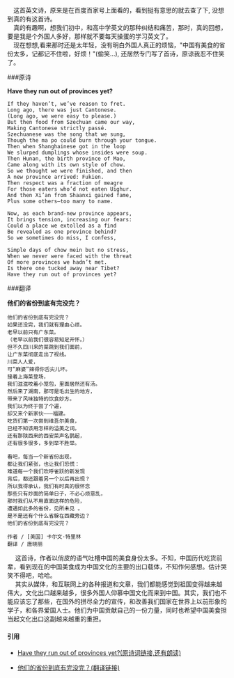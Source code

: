 <p class="verse">
&ensp;&ensp;这首英文诗，原来是在百度百家号上面看的，看到挺有意思的就去查了下, 没想到真的有这首诗。<br/>
&ensp;&ensp;真的有趣啊，想我们初中，和高中学英文的那种纠结和痛苦，那时，真的回想，要是我是个外国人多好，那样就不要每天操蛋的学习英文了。<br/>
&ensp;&ensp;现在想想,看来那时还是太年轻，没有明白外国人真正的烦恼，"中国有美食的省份太多，记都记不住啦，好烦！"(偷笑&#x2026;), 还居然专门写了首诗，原谅我忍不住笑了。
</p>


###原诗

**Have they run out of provinces yet?**

```example
If they haven’t, we’ve reason to fret. 
Long ago, there was just Cantonese. 
(Long ago, we were easy to please.) 
But then food from Szechuan came our way, 
Making Cantonese strictly passé. 
Szechuanese was the song that we sung, 
Though the ma po could burn through your tongue.
Then when Shanghainese got in the loop
We slurped dumplings whose insides were soup.
Then Hunan, the birth province of Mao,
Came along with its own style of chow.
So we thought we were finished, and then
A new province arrived: Fukien.
Then respect was a fraction of meagre
For those eaters who’d not eaten Uighur.
And then Xi’an from Shaanxi gained fame,
Plus some others—too many to name.

Now, as each brand-new province appears,
It brings tension, increasing our fears:
Could a place we extolled as a find
Be revealed as one province behind?
So we sometimes do miss, I confess,

Simple days of chow mein but no stress,
When we never were faced with the threat
Of more provinces we hadn’t met.
Is there one tucked away near Tibet?
Have they run out of provinces yet?
```

###翻译

**他们的省份到底有完没完？**

```example
他们的省份到底有完没完？ 
如果还没完，我们就有理由心烦。
老早以前只有广东菜。 
（老早以前我们很容易知足开怀。） 
但不久四川来的菜跳到我们面前， 
让广东菜彻底走出了视线。 
川菜人人爱， 
可“麻婆”辣得你舌尖儿坏。 
接着上海菜登场， 
我们滋滋咬着小笼包，里面居然还有汤。 
然后来了湖南，那可是毛出生的地方， 
带来了风味独特的饮食妙方。 
我们以为终于尝了个遍， 
却又来个新家伙———福建。 
吃货们第一次尝到维吾尔美食，
已经不知该用怎样的溢美之词。 
还有那陕西来的西安菜声名鹊起， 
还有很多很多，多到举不胜举。 

看吧，每当一个新省份出现， 
都让我们紧张，也让我们恐慌： 
难道每一个我们欢呼雀跃的新发现 
背后，都还跟着另一个以后再出现？ 
所以我得承认，我们有时真的很怀念 
那些只有炒面的简单日子，不必心烦意乱， 
那时我们从不用直面这样的危险， 
遭遇如此多的省份，见所未见 。 
是不是还有个什么省躲在西藏旁边？ 
他们的省份到底有完没完？ 

作者 / [美国] 卡尔文·特里林 
翻译 / 唐晓丽
```

<p class="verse">

&ensp;&ensp; 这首诗，作者以俏皮的语气吐槽中国的美食身份太多。不知，中国历代吃货前辈，看到现在的中国美食成为中国文化的主要的出口载体，不知作何感想。估计哭笑不得吧，哈哈。<br/>
&ensp;&ensp; 其实从媒体，和互联网上的各种报道和文章，我们都能感觉到祖国变得越来越伟大，文化出口越来越多，很多外国人仰慕中国文化而来到中国。其实，我们也不能应该忘了那些，在国外的拼尽全力的宣传，和改善我们国家在世界上以前形象的学子，和各界爱国人士。他们为中国贡献自己的一份力量，同时也希望中国美食担当起文化出口这副越来越重的重担。
</p>


#### 引用

-   [Have they run out of provinces yet?(原诗词链接,还有朗读)](http://www.newyorker.com/magazine/2016/04/04/have-they-run-out-of-provinces-yet-by-calvin-trillin)

-   [他们的省份到底有完没完？(翻译链接)](http://www.bedtimepoem.com/?p=7755)
 



























































































